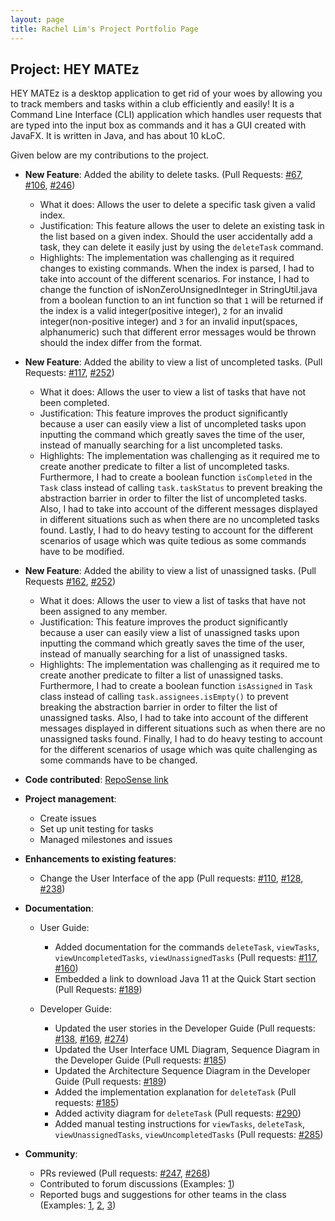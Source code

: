 ```yaml
---
layout: page
title: Rachel Lim's Project Portfolio Page
---
```


## Project: HEY MATEz

HEY MATEz is a desktop application to get rid of your woes by allowing you to track members and tasks within a club efficiently and easily!
It is a Command Line Interface (CLI) application which handles user requests that are typed into the input box as commands and
it has a GUI created with JavaFX. It is written in Java, and has about 10 kLoC.

Given below are my contributions to the project.

* **New Feature**: Added the ability to delete tasks. (Pull Requests: [\#67](https://github.com/AY2021S2-CS2103T-W14-3/tp/pull/67), [\#106](https://github.com/AY2021S2-CS2103T-W14-3/tp/pull/106), [\#246](https://github.com/AY2021S2-CS2103T-W14-3/tp/pull/246))
    * What it does: Allows the user to delete a specific task given a valid index.
    * Justification: This feature allows the user to delete an existing task in the list based on a given index. 
      Should the user accidentally add a task, they can delete it easily just by using the `deleteTask` command. 
    * Highlights: The implementation was challenging as it required changes to existing commands. When the index is parsed, I had to take into account of the different scenarios. 
      For instance, I had to change the function of isNonZeroUnsignedInteger in StringUtil.java from a boolean function to an 
      int function so that `1` will be returned if the index is a valid integer(positive integer),
      `2` for an invalid integer(non-positive integer) and `3` for an invalid input(spaces, alphanumeric) such that different error messages would be thrown 
      should the index differ from the format.
      

* **New Feature**: Added the ability to view a list of uncompleted tasks. (Pull Requests: [\#117](https://github.com/AY2021S2-CS2103T-W14-3/tp/pull/117), [\#252](https://github.com/AY2021S2-CS2103T-W14-3/tp/pull/252)) 
  * What it does: Allows the user to view a list of tasks that have not been completed.
  * Justification: This feature improves the product significantly because a user can easily view a list of uncompleted tasks upon inputting the command
    which greatly saves the time of the user, instead of manually searching for a list uncompleted tasks. 
  * Highlights: The implementation was challenging as it required me to create another predicate to filter a list of 
    uncompleted tasks. Furthermore, I had to create a boolean function `isCompleted` in the `Task` class instead of calling `task.taskStatus` to prevent breaking the abstraction barrier in
    order to filter the list of uncompleted tasks.
    Also, I had to take into account of the different messages displayed in different situations such as when there are no uncompleted tasks found.
    Lastly, I had to do heavy testing to account for the different scenarios of usage which was quite tedious as some commands
    have to be modified. 
    

* **New Feature**: Added the ability to view a list of unassigned tasks. (Pull Requests [\#162](https://github.com/AY2021S2-CS2103T-W14-3/tp/pull/162), [\#252](https://github.com/AY2021S2-CS2103T-W14-3/tp/pull/252))
  * What it does: Allows the user to view a list of tasks that have not been assigned to any member.
  * Justification: This feature improves the product significantly because a user can easily view a list of unassigned tasks upon inputting the command
    which greatly saves the time of the user, instead of manually searching for a list of unassigned tasks.
  * Highlights: The implementation was challenging as it required me to create another predicate to filter a list of
    unassigned tasks. Furthermore, I had to create a boolean function `isAssigned` in `Task` class instead of calling `task.assignees.isEmpty()` to prevent breaking the abstraction barrier in
    order to filter the list of unassigned tasks. 
    Also, I had to take into account of the different messages displayed in different situations such as when there are no unassigned tasks found.
    Finally, I had to do heavy testing to account for the different scenarios of usage which was quite challenging as some commands
    have to be changed.
    

* **Code contributed**: [RepoSense link](https://nus-cs2103-ay2021s2.github.io/tp-dashboard/?search=&sort=groupTitle&sortWithin=title&since=&timeframe=commit&mergegroup=&groupSelect=groupByRepos&breakdown=false&tabOpen=true&tabType=authorship&zFR=false&tabAuthor=rachelljt&tabRepo=AY2021S2-CS2103T-W14-3%2Ftp%5Bmaster%5D&authorshipIsMergeGroup=false&authorshipFileTypes=docs~functional-code~test-code&authorshipIsBinaryFileTypeChecked=false)


* **Project management**:
  * Create issues
  * Set up unit testing for tasks
  * Managed milestones and issues
  

* **Enhancements to existing features**:
  * Change the User Interface of the app  (Pull requests: [\#110](https://github.com/AY2021S2-CS2103T-W14-3/tp/pull/110), [\#128](https://github.com/AY2021S2-CS2103T-W14-3/tp/pull/128), [\#238](https://github.com/AY2021S2-CS2103T-W14-3/tp/pull/238))
  

* **Documentation**:
  * User Guide:
    * Added documentation for the commands `deleteTask`, `viewTasks`, `viewUncompletedTasks`, `viewUnassignedTasks` (Pull requests: [\#117](https://github.com/AY2021S2-CS2103T-W14-3/tp/pull/117), [\#160](https://github.com/AY2021S2-CS2103T-W14-3/tp/pull/160))
    * Embedded a link to download Java 11 at the Quick Start section (Pull Requests: [\#189](https://github.com/AY2021S2-CS2103T-W14-3/tp/pull/189))
    
  * Developer Guide:
    * Updated the user stories in the Developer Guide (Pull requests: [\#138](https://github.com/AY2021S2-CS2103T-W14-3/tp/pull/138), [\#169](https://github.com/AY2021S2-CS2103T-W14-3/tp/pull/169), [\#274](https://github.com/AY2021S2-CS2103T-W14-3/tp/pull/274))
    * Updated the User Interface UML Diagram, Sequence Diagram in the Developer Guide (Pull requests: [\#185](https://github.com/AY2021S2-CS2103T-W14-3/tp/pull/185))
    * Updated the Architecture Sequence Diagram in the Developer Guide (Pull requests: [\#189](https://github.com/AY2021S2-CS2103T-W14-3/tp/pull/189))
    * Added the implementation explanation for `deleteTask` (Pull requests: [\#185](https://github.com/AY2021S2-CS2103T-W14-3/tp/pull/185))
    * Added activity diagram for `deleteTask` (Pull requests: [\#290](https://github.com/AY2021S2-CS2103T-W14-3/tp/pull/290))
    * Added manual testing instructions for `viewTasks`, `deleteTask`, `viewUnassignedTasks`, `viewUncompletedTasks` (Pull requests: [\#285](https://github.com/AY2021S2-CS2103T-W14-3/tp/pull/285))
  

* **Community**:
  * PRs reviewed (Pull requests: [\#247](https://github.com/AY2021S2-CS2103T-W14-3/tp/pull/247), [\#268](https://github.com/AY2021S2-CS2103T-W14-3/tp/pull/268))
  * Contributed to forum discussions (Examples: [1](https://github.com/nus-cs2103-AY2021S2/forum/issues/182))
  * Reported bugs and suggestions for other teams in the class (Examples: [1](https://github.com/rachelljt/ped/issues/4), [2](https://github.com/rachelljt/ped/issues/1), [3](https://github.com/rachelljt/ped/issues/6))
  

